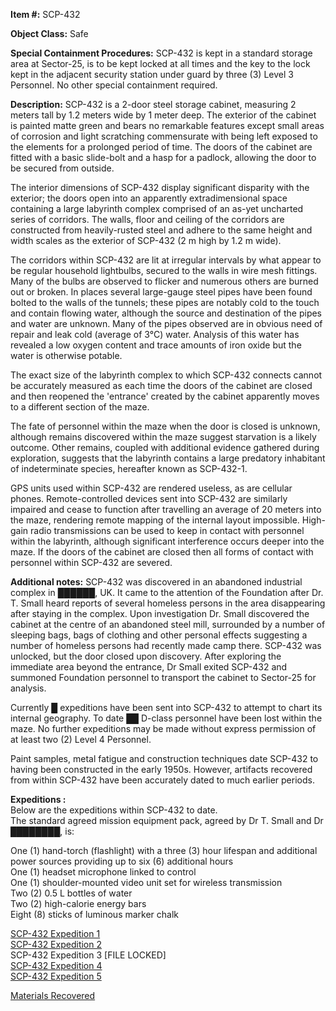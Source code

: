 **Item #:** SCP-432

**Object Class:** Safe

**Special Containment Procedures:** SCP-432 is kept in a standard storage area at Sector-25, is to be kept locked at all times and the key to the lock kept in the adjacent security station under guard by three (3) Level 3 Personnel. No other special containment required.

**Description:** SCP-432 is a 2-door steel storage cabinet, measuring 2 meters tall by 1.2 meters wide by 1 meter deep. The exterior of the cabinet is painted matte green and bears no remarkable features except small areas of corrosion and light scratching commensurate with being left exposed to the elements for a prolonged period of time. The doors of the cabinet are fitted with a basic slide-bolt and a hasp for a padlock, allowing the door to be secured from outside.

The interior dimensions of SCP-432 display significant disparity with the exterior; the doors open into an apparently extradimensional space containing a large labyrinth complex comprised of an as-yet uncharted series of corridors. The walls, floor and ceiling of the corridors are constructed from heavily-rusted steel and adhere to the same height and width scales as the exterior of SCP-432 (2 m high by 1.2 m wide).

The corridors within SCP-432 are lit at irregular intervals by what appear to be regular household lightbulbs, secured to the walls in wire mesh fittings. Many of the bulbs are observed to flicker and numerous others are burned out or broken. In places several large-gauge steel pipes have been found bolted to the walls of the tunnels; these pipes are notably cold to the touch and contain flowing water, although the source and destination of the pipes and water are unknown. Many of the pipes observed are in obvious need of repair and leak cold (average of 3°C) water. Analysis of this water has revealed a low oxygen content and trace amounts of iron oxide but the water is otherwise potable.

The exact size of the labyrinth complex to which SCP-432 connects cannot be accurately measured as each time the doors of the cabinet are closed and then reopened the 'entrance' created by the cabinet apparently moves to a different section of the maze.

The fate of personnel within the maze when the door is closed is unknown, although remains discovered within the maze suggest starvation is a likely outcome. Other remains, coupled with additional evidence gathered during exploration, suggests that the labyrinth contains a large predatory inhabitant of indeterminate species, hereafter known as SCP-432-1.

GPS units used within SCP-432 are rendered useless, as are cellular phones. Remote-controlled devices sent into SCP-432 are similarly impaired and cease to function after travelling an average of 20 meters into the maze, rendering remote mapping of the internal layout impossible. High-gain radio transmissions can be used to keep in contact with personnel within the labyrinth, although significant interference occurs deeper into the maze. If the doors of the cabinet are closed then all forms of contact with personnel within SCP-432 are severed.

**Additional notes:** SCP-432 was discovered in an abandoned industrial complex in ██████, UK. It came to the attention of the Foundation after Dr. T. Small heard reports of several homeless persons in the area disappearing after staying in the complex. Upon investigation Dr. Small discovered the cabinet at the centre of an abandoned steel mill, surrounded by a number of sleeping bags, bags of clothing and other personal effects suggesting a number of homeless persons had recently made camp there. SCP-432 was unlocked, but the door closed upon discovery. After exploring the immediate area beyond the entrance, Dr Small exited SCP-432 and summoned Foundation personnel to transport the cabinet to Sector-25 for analysis.

Currently █ expeditions have been sent into SCP-432 to attempt to chart its internal geography. To date ██ D-class personnel have been lost within the maze. No further expeditions may be made without express permission of at least two (2) Level 4 Personnel.

Paint samples, metal fatigue and construction techniques date SCP-432 to having been constructed in the early 1950s. However, artifacts recovered from within SCP-432 have been accurately dated to much earlier periods.

**Expeditions :**  
Below are the expeditions within SCP-432 to date.  
The standard agreed mission equipment pack, agreed by Dr T. Small and Dr ████████, is:

One (1) hand-torch (flashlight) with a three (3) hour lifespan and additional power sources providing up to six (6) additional hours  
One (1) headset microphone linked to control  
One (1) shoulder-mounted video unit set for wireless transmission  
Two (2) 0.5 L bottles of water  
Two (2) high-calorie energy bars  
Eight (8) sticks of luminous marker chalk

[SCP-432 Expedition 1](/scp-432-expedition-1)  
[SCP-432 Expedition 2](/scp-432-expedition-2)  
SCP-432 Expedition 3 \[FILE LOCKED\]  
[SCP-432 Expedition 4](/scp-432-expedition-4)  
[SCP-432 Expedition 5](/scp-432-expedition-5)

[Materials Recovered](/materials-recovered)